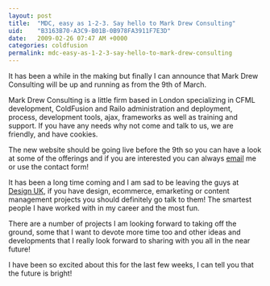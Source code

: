 ```yaml
---
layout: post
title:  "MDC, easy as 1-2-3. Say hello to Mark Drew Consulting"
uid:	"B3163B70-A3C9-B01B-0B978FA3911F7E3D"
date:   2009-02-26 07:47 AM +0000
categories: coldfusion
permalink: mdc-easy-as-1-2-3-say-hello-to-mark-drew-consulting
---
```

<p>It has been a while in the making but finally I can announce that Mark Drew Consulting will be up and running as from the 9th of March. 
</p>
<p>
Mark Drew Consulting is a little firm based in London specializing in CFML development, ColdFusion and Railo administration and deployment, process, development tools, ajax, frameworks as well as training and support. If you have any needs why not come and talk to us, we are friendly, and have cookies.
</p>
<p>
The new website should be going live before the 9th so you can have a look at some of the offerings and if you are interested you can always <a href="mailto:mark@markdrew.co.uk">email</a> me or use the contact form!
</p>
<p>
	
It has been a long time coming and I am sad to be leaving the guys at <a title="Design UK - More Human Than Digital" href="http://www.designuk.com">Design UK</a>, if you have design, ecommerce, emarketing or content management projects you should definitely go talk to them! The smartest people I have worked with in my career and the most fun.
</p>
<p>
	
There are a number of projects I am looking forward to taking off the ground, some that I want to devote more time too and other ideas and developments that I really look forward to sharing with you all in the near future! 
</p>
<p>
I have been so excited about this for the last few weeks, I can tell you that the future is bright!</p>
